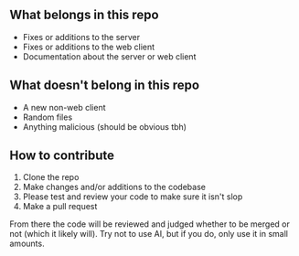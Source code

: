 ## What belongs in this repo

* Fixes or additions to the server
* Fixes or additions to the web client
* Documentation about the server or web client

## What doesn't belong in this repo

* A new non-web client
* Random files
* Anything malicious (should be obvious tbh)

## How to contribute

1. Clone the repo
2. Make changes and/or additions to the codebase
3. Please test and review your code to make sure it isn't slop
4. Make a pull request

From there the code will be reviewed and judged whether to be merged or not (which it likely will).
Try not to use AI, but if you do,
only use it in small amounts.